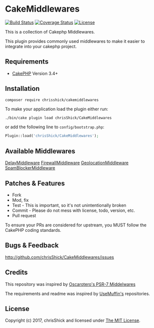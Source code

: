 # CakeMiddlewares

[![Build Status](https://img.shields.io/travis/chrisShick/CakeMiddlewares/master.svg?style=flat-square)](https://travis-ci.org/chrisShick/CakeMiddlewares)
[![Coverage Status](https://codecov.io/gh/chrisShick/CakeMiddlewares/branch/master/graph/badge.svg)](https://codecov.io/gh/chrisShick/CakeMiddlewares)
[![License](https://img.shields.io/badge/license-MIT-blue.svg?style=flat-square)](LICENSE)

This is a collection of Cakephp Middlewares. 

This plugin provides commonly used middlewares to make it easier to integrate into your cakephp project.

## Requirements

- [CakePHP][cakephp] Version 3.4+

## Installation

```
composer require chrisshick/cakemiddlewares
```
To make your application load the plugin either run:

```bash
./bin/cake plugin load chrisShick/CakeMiddlewares
```

or add the following line to ``config/bootstrap.php``:

```php
Plugin::load('chrisShick/CakeMiddlewares');
```
## Available Middlewares
[DelayMiddleware](http://github.com/chrisShick/CakeMiddlewares/docs/DelayMiddleware.md)
[FirewallMiddleware](http://github.com/chrisShick/CakeMiddlewares/docs/FirewallMiddleware.md)
[GeolocationMiddleware](http://github.com/chrisShick/CakeMiddlewares/docs/GeolocationMiddleware.md)
[SpamBlockerMiddleware](http://github.com/chrisShick/CakeMiddlewares/docs/SpamBlockerMiddleware.md)


## Patches & Features

* Fork
* Mod, fix
* Test - This is important, so it's not unintentionally broken
* Commit - Please do not mess with license, todo, version, etc.
* Pull request

To ensure your PRs are considered for upstream, you MUST follow the CakePHP coding standards.

## Bugs & Feedback

http://github.com/chrisShick/CakeMiddlewares/issues

## Credits
This repository was inspired by [Oscarotero's PSR-7 Middelwares](https://github.com/oscarotero/psr7-middlewares)

The requirements and readme was inspired by [UseMuffin's](https://github.com/UseMuffin) repositories. 

## License

Copyright (c) 2017, chrisShick and licensed under [The MIT License][mit].

[cakephp]:http://cakephp.org
[composer]:http://getcomposer.org
[mit]:http://www.opensource.org/licenses/mit-license.php

